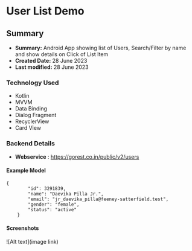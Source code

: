 # User List Demo


## Summary
- **Summary:**  Android App showing list of Users, Search/Filter by name and show details on Click of List Item
- **Created Date:** 28 June 2023
- **Last modified:** 28 June 2023 



### Technology Used
- Kotlin
- MVVM
- Data Binding
- Dialog Fragment
- RecyclerView
- Card View

### Backend Details

- **Webservice** : https://gorest.co.in/public/v2/users


#### Example Model


```
{
        "id": 3291839,
        "name": "Daevika Pilla Jr.",
        "email": "jr_daevika_pilla@feeney-satterfield.test",
        "gender": "female",
        "status": "active"
    }

```

#### Screenshots

![Alt text](image link)



